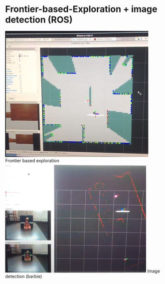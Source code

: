 # Frontier-based-Exploration + image detection (ROS)
![Dwa Behaviour](images/exploration.png)
Frontier based exploration 
![Dwa Behaviour](images/image_detection2.png)
Image detection (barbie)
